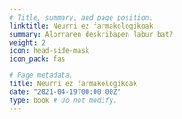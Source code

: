 ```yaml
---
# Title, summary, and page position.
linktitle: Neurri ez farmakologikoak
summary: Alorraren deskribapen labur bat?
weight: 2
icon: head-side-mask
icon_pack: fas

# Page metadata.
title: Neurri ez farmakologikoak
date: "2021-04-19T00:00:00Z"
type: book # Do not modify.
---
```


